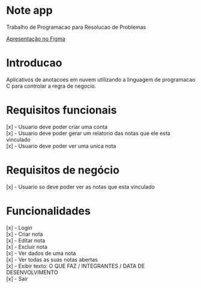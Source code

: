 # Note app

<p>Trabalho de Programacao para Resolucao de Problemas</p>

[Apresentação no Figma](https://encr.pw/immvU)

# Introducao

Aplicativos de anotacoes em nuvem utilizando a linguagem de programacao C para controlar a regra de negocio.

# Requisitos funcionais

[x] - Usuario deve poder criar uma conta   
[x] - Usuario deve poder gerar um relatorio das notas que ele esta vinculado   
[x] - Usuario deve poder ver uma unica nota   

# Requisitos de negócio
[x] - Usuario so deve poder ver as notas que esta vinculado

# Funcionalidades

[x] - Login   
[x] - Criar nota   
[x] - Editar nota   
[x] - Excluir nota   
[x] - Ver dados de uma nota   
[x] - Ver todas as suas notas abertas   
[x] - Exibir texto: O QUE FAZ / INTEGRANTES / DATA DE DESENVOLVIMENTO   
[x] - Sair   
